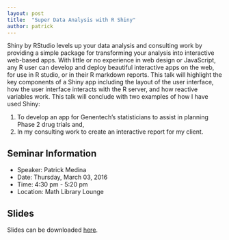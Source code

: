 ```yaml
---
layout: post
title:  "Super Data Analysis with R Shiny"
author: patrick
---
```


Shiny by RStudio levels up your data analysis and consulting work by providing a simple package for transforming your analysis into interactive web-based apps. With little or no experience in web design or JavaScript, any R user can develop and deploy beautiful interactive apps on the web, for use in R studio, or in their R markdown reports. This talk will highlight the key components of a Shiny app including the layout of the user interface, how the user interface interacts with the R server, and how reactive variables work.  This talk will conclude with two examples of how I have used Shiny:

1. To develop an app for Genentech’s statisticians to assist in planning Phase 2 drug trials and,
2. In my consulting work to create an interactive report for my client.

## Seminar Information

- Speaker: Patrick Medina
- Date: Thursday, March 03, 2016
- Time: 4:30 pm - 5:20 pm
- Location: Math Library Lounge

## Slides

Slides can be downloaded [here](/slides/patrick/super-data-analysis-w-rshiny.pdf).
